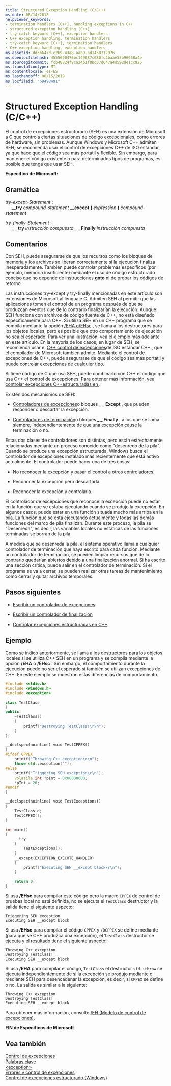 ```yaml
---
title: Structured Exception Handling (C/C++)
ms.date: 08/14/2018
helpviewer_keywords:
- termination handlers [C++], handling exceptions in C++
- structured exception handling [C++]
- try-catch keyword [C++], exception handlers
- C++ exception handling, termination handlers
- try-catch keyword [C++], termination handlers
- C++ exception handling, exception handlers
ms.assetid: dd3b647d-c269-43a8-aab9-ad1458712976
ms.openlocfilehash: 4555690476bc149687c680fc2baae53b96658a4e
ms.sourcegitcommit: fcb48824f9ca24b1f8bd37d647a4d592de1cc925
ms.translationtype: MT
ms.contentlocale: es-ES
ms.lasthandoff: 08/15/2019
ms.locfileid: "69498491"
---
```

# <a name="structured-exception-handling-cc"></a>Structured Exception Handling (C/C++)

El control de excepciones estructurado (SEH) es una extensión de Microsoft a C que controla ciertas situaciones de código excepcionales, como errores de hardware, sin problemas. Aunque Windows y Microsoft C++ admiten SEH, se recomienda usar el control de excepciones C++ de ISO estándar, ya que hace que el código sea más portátil y flexible. Sin embargo, para mantener el código existente o para determinados tipos de programas, es posible que tenga que usar SEH.

**Específico de Microsoft:**

## <a name="grammar"></a>Gramática

*try-except-Statement* :<br/>
&nbsp;&nbsp;&nbsp;&nbsp; **__try** *compound-statement* **__except** **(** *expression* **)** *compound-statement*

*try-finally-Statement* :<br/>
&nbsp;&nbsp;&nbsp;&nbsp; **_ _ try** *instrucción compuesta* **_ _ Finally** *instrucción compuesta*

## <a name="remarks"></a>Comentarios

Con SEH, puede asegurarse de que los recursos como los bloques de memoria y los archivos se liberan correctamente si la ejecución finaliza inesperadamente. También puede controlar problemas específicos (por ejemplo, memoria insuficiente) mediante el uso de código estructurado conciso que no depende de instrucciones **goto** ni de probar los códigos de retorno.

Las instrucciones try-except y try-finally mencionadas en este artículo son extensiones de Microsoft al lenguaje C. Admiten SEH al permitir que las aplicaciones tomen el control de un programa después de que se produzcan eventos que de lo contrario finalizarían la ejecución. Aunque SEH funciona con archivos de código fuente de C++, no está diseñado específicamente para C++. Si utiliza SEH en un C++ programa que se compila mediante la opción [/EHA o/EHsc](../build/reference/eh-exception-handling-model.md) , se llama a los destructores para los objetos locales, pero es posible que otro comportamiento de ejecución no sea el esperado. Para ver una ilustración, vea el ejemplo más adelante en este artículo. En la mayoría de los casos, en lugar de SEH, se recomienda usar el [ C++ control de excepciones](../cpp/try-throw-and-catch-statements-cpp.md)de ISO estándar C++ , que el compilador de Microsoft también admite. Mediante el control de excepciones de C++, puede asegurarse de que el código sea más portátil y puede controlar excepciones de cualquier tipo.

Si tiene código de C que usa SEH, puede combinarlo con C++ el código que usa C++ el control de excepciones. Para obtener más información, vea [controlar excepciones C++estructuradas en ](../cpp/exception-handling-differences.md).

Existen dos mecanismos de SEH:

- [Controladores de excepciones](../cpp/writing-an-exception-handler.md)o bloques **_ _ Except** , que pueden responder o descartar la excepción.

- [Controladores de terminación](../cpp/writing-a-termination-handler.md)o bloques **_ _ Finally** , a los que se llama siempre, independientemente de que una excepción cause la terminación o no.

Estas dos clases de controladores son distintas, pero están estrechamente relacionadas mediante un proceso conocido como "desenredo de la pila". Cuando se produce una excepción estructurada, Windows busca el controlador de excepciones instalado más recientemente que está activo actualmente. El controlador puede hacer una de tres cosas:

- No reconocer la excepción y pasar el control a otros controladores.

- Reconocer la excepción pero descartarla.

- Reconocer la excepción y controlarla.

El controlador de excepciones que reconoce la excepción puede no estar en la función que se estaba ejecutando cuando se produjo la excepción. En algunos casos, puede estar en una función situada mucho más arriba en la pila. La función que se está ejecutando actualmente y todas las demás funciones del marco de pila finalizan. Durante este proceso, la pila se "Desenreda", es decir, las variables locales no estáticas de las funciones terminadas se borran de la pila.

A medida que se desenreda la pila, el sistema operativo llama a cualquier controlador de terminación que haya escrito para cada función. Mediante un controlador de terminación, se pueden limpiar recursos que de lo contrario quedarían abiertos debido a una finalización anormal. Si ha escrito una sección crítica, puede salir en el controlador de terminación. Si el programa se va a cerrar, se pueden realizar otras tareas de mantenimiento como cerrar y quitar archivos temporales.

## <a name="next-steps"></a>Pasos siguientes

- [Escribir un controlador de excepciones](../cpp/writing-an-exception-handler.md)

- [Escribir un controlador de finalización](../cpp/writing-a-termination-handler.md)

- [Controlar excepciones estructuradas en C++](../cpp/exception-handling-differences.md)

## <a name="example"></a>Ejemplo

Como se indicó anteriormente, se llama a los destructores para los objetos locales si se utiliza C++ SEH en un programa y se compila mediante la opción **/EHA** o **/EHsc** . Sin embargo, el comportamiento durante la ejecución puede no ser el esperado si también se utilizan excepciones de C++. En este ejemplo se muestran estas diferencias de comportamiento.

```cpp
#include <stdio.h>
#include <Windows.h>
#include <exception>

class TestClass
{
public:
    ~TestClass()
    {
        printf("Destroying TestClass!\r\n");
    }
};

__declspec(noinline) void TestCPPEX()
{
#ifdef CPPEX
    printf("Throwing C++ exception\r\n");
    throw std::exception("");
#else
    printf("Triggering SEH exception\r\n");
    volatile int *pInt = 0x00000000;
    *pInt = 20;
#endif
}

__declspec(noinline) void TestExceptions()
{
    TestClass d;
    TestCPPEX();
}

int main()
{
    __try
    {
        TestExceptions();
    }
    __except(EXCEPTION_EXECUTE_HANDLER)
    {
        printf("Executing SEH __except block\r\n");
    }

    return 0;
}
```

Si usa **/EHsc** para compilar este código pero la macro `CPPEX` de control de pruebas local no está definida, no se ejecuta el `TestClass` destructor y la salida tiene el siguiente aspecto:

```Output
Triggering SEH exception
Executing SEH __except block
```

Si usa **/EHsc** para compilar el código `CPPEX` y `/DCPPEX` se define mediante (para que se C++ produzca una excepción), el `TestClass` destructor se ejecuta y el resultado tiene el siguiente aspecto:

```Output
Throwing C++ exception
Destroying TestClass!
Executing SEH __except block
```

Si usa **/EHA** para compilar el código, `TestClass` el destructor `std::throw` se ejecuta independientemente de si la excepción se produjo mediante o mediante SEH para desencadenar la excepción, es decir, si `CPPEX` se define o no. La salida es similar a la siguiente:

```Output
Throwing C++ exception
Destroying TestClass!
Executing SEH __except block
```

Para obtener más información, consulte [/EH (Modelo de control de excepciones)](../build/reference/eh-exception-handling-model.md).

**FIN de Específicos de Microsoft**

## <a name="see-also"></a>Vea también

[Control de excepciones](../cpp/exception-handling-in-visual-cpp.md)<br/>
[Palabras clave](../cpp/keywords-cpp.md)<br/>
[\<exception>](../standard-library/exception.md)<br/>
[Errores y control de excepciones](../cpp/errors-and-exception-handling-modern-cpp.md)<br/>
[Control de excepciones estructurado (Windows)](/windows/win32/debug/structured-exception-handling)
